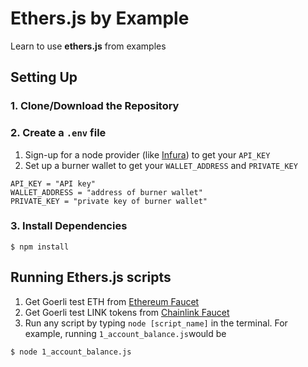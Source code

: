 # Ethers.js by Example
Learn to use **ethers.js** from examples

## Setting Up
### 1. Clone/Download the Repository


### 2. Create a <code>.env</code> file
1. Sign-up for a node provider (like [Infura](https://infura.io "Infura")) to get your <code>API_KEY</code>
2. Set up a burner wallet to get your <code>WALLET_ADDRESS</code> and <code>PRIVATE_KEY</code>
```
API_KEY = "API key"
WALLET_ADDRESS = "address of burner wallet"
PRIVATE_KEY = "private key of burner wallet"
```

### 3. Install Dependencies
```
$ npm install
```

## Running Ethers.js scripts
1. Get Goerli test ETH from [Ethereum Faucet](https://goerlifaucet.com "Ethereum Faucet")
2. Get Goerli test LINK tokens from [Chainlink Faucet](https://faucets.chain.link/goerli "Chainlink Faucet")
3. Run any script by typing <code>node [script_name]</code> in the terminal. For example, running <code>1_account_balance.js</code>would be
```
$ node 1_account_balance.js
```